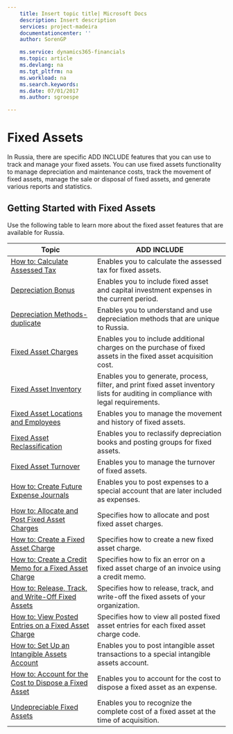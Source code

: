```yaml
---
    title: Insert topic title| Microsoft Docs
    description: Insert description
    services: project-madeira
    documentationcenter: ''
    author: SorenGP

    ms.service: dynamics365-financials
    ms.topic: article
    ms.devlang: na
    ms.tgt_pltfrm: na
    ms.workload: na
    ms.search.keywords:
    ms.date: 07/01/2017
    ms.author: sgroespe

---
```

# Fixed Assets
In Russia, there are specific ADD INCLUDE<!--[!INCLUDE[navnow](../../includes/navnow_md.md)]--> features that you can use to track and manage your fixed assets. You can use fixed assets functionality to manage depreciation and maintenance costs, track the movement of fixed assets, manage the sale or disposal of fixed assets, and generate various reports and statistics.  
  
## Getting Started with Fixed Assets  
 Use the following table to learn more about the fixed asset features that are available for Russia.  
  
|Topic|ADD INCLUDE<!--[!INCLUDE[bp_tabledescription](../../includes/bp_tabledescription_md.md)]-->|  
|-----------|---------------------------------------|  
|[How to: Calculate Assessed Tax](../how-to-calculate-assessed-tax.md)|Enables you to calculate the assessed tax for fixed assets.|  
|[Depreciation Bonus](../depreciation-bonus.md)|Enables you to include fixed asset and capital investment expenses in the current period.|  
|[Depreciation Methods-duplicate](../depreciation-methods-duplicate.md)|Enables you to understand and use depreciation methods that are unique to Russia.|  
|[Fixed Asset Charges](../fixed-asset-charges.md)|Enables you to include additional charges on the purchase of fixed assets in the fixed asset acquisition cost.|  
|[Fixed Asset Inventory](../fixed-asset-inventory.md)|Enables you to generate, process, filter, and print fixed asset inventory lists for auditing in compliance with legal requirements.|  
|[Fixed Asset Locations and Employees](../fixed-asset-locations-and-employees.md)|Enables you to manage the movement and history of fixed assets.|  
|[Fixed Asset Reclassification](assetId:///c3393fa7-8112-461c-b64c-a639488fa86b)|Enables you to reclassify depreciation books and posting groups for fixed assets.|  
|[Fixed Asset Turnover](../fixed-asset-turnover.md)|Enables you to manage the turnover of fixed assets.|  
|[How to: Create Future Expense Journals](../how-to-create-future-expense-journals.md)|Enables you to post expenses to a special account that are later included as expenses.|  
|[How to: Allocate and Post Fixed Asset Charges](../how-to-allocate-and-post-fixed-asset-charges.md)|Specifies how to allocate and post fixed asset charges.|  
|[How to: Create a Fixed Asset Charge](../how-to-create-a-fixed-asset-charge.md)|Specifies how to create a new fixed asset charge.|  
|[How to: Create a Credit Memo for a Fixed Asset Charge](../how-to-create-a-credit-memo-for-a-fixed-asset-charge.md)|Specifies how to fix an error on a fixed asset charge of an invoice using a credit memo.|  
|[How to: Release, Track, and Write-Off Fixed Assets](../how-to-release-track-and-write-off-fixed-assets.md)|Specifies how to release, track, and write-off the fixed assets of your organization.|  
|[How to: View Posted Entries on a Fixed Asset Charge](../how-to-view-posted-entries-on-a-fixed-asset-charge.md)|Specifies how to view all posted fixed asset entries for each fixed asset charge code.|  
|[How to: Set Up an Intangible Assets Account](../how-to-set-up-an-intangible-assets-account.md)|Enables you to post intangible asset transactions to a special intangible assets account.|  
|[How to: Account for the Cost to Dispose a Fixed Asset](../how-to-account-for-the-cost-to-dispose-a-fixed-asset.md)|Enables you to account for the cost to dispose a fixed asset as an expense.|  
|[Undepreciable Fixed Assets](../undepreciable-fixed-assets.md)|Enables you to recognize the complete cost of a fixed asset at the time of acquisition.|